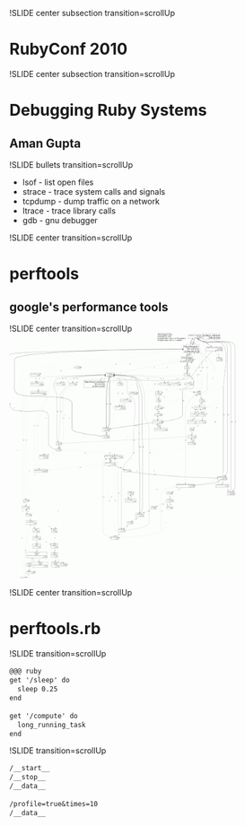 !SLIDE center subsection transition=scrollUp
# RubyConf 2010 #

!SLIDE center subsection transition=scrollUp
# Debugging Ruby Systems #
## Aman Gupta ##

!SLIDE bullets transition=scrollUp
* lsof - list open files
* strace - trace system calls and signals
* tcpdump - dump traffic on a network
* ltrace - trace library calls
* gdb - gnu debugger

!SLIDE center transition=scrollUp
# perftools #
## google's performance tools ##

!SLIDE center transition=scrollUp
![eric](eric.png)

!SLIDE center transition=scrollUp
# perftools.rb #

!SLIDE transition=scrollUp

    @@@ ruby
    get '/sleep' do
      sleep 0.25
    end

    get '/compute' do
      long_running_task
    end

!SLIDE transition=scrollUp

    /__start__
    /__stop__
    /__data__

    /profile=true&times=10
    /__data__
